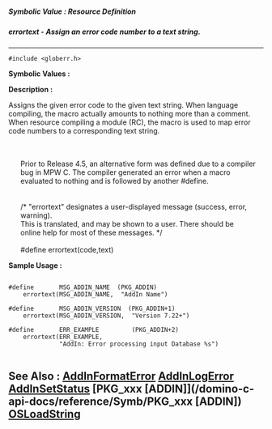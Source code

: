 ##### Symbolic Value : Resource Definition
##### errortext - Assign an error code number to a text string.
---
```
#include <globerr.h>
```

**Symbolic Values :**



**Description :**

Assigns the given error code to the given text string.  When language compiling, the macro actually amounts to nothing more than a comment.  When resource compiling a module (RC), the macro is used to map error code numbers to a corresponding text string.
<ul><br>
<br>
Prior to Release 4.5, an alternative form was defined due to a compiler bug in MPW C.  The compiler generated an error when a macro evaluated to nothing and is followed by another #define.<br>
<br>
<br>
/* &quot;errortext&quot; designates a user-displayed message (success, error, warning).<br>
 This is translated, and may be shown to a user. There should be<br>
 online help for most of these messages. */<br>
<br>
#define errortext(code,text)<br>
</ul>



**Sample Usage :**
```

#define       MSG_ADDIN_NAME  (PKG_ADDIN)
    errortext(MSG_ADDIN_NAME,  "AddIn Name")

#define       MSG_ADDIN_VERSION  (PKG_ADDIN+1)
    errortext(MSG_ADDIN_VERSION,  "Version 7.22+")

#define       ERR_EXAMPLE         (PKG_ADDIN+2)
    errortext(ERR_EXAMPLE,    
              "AddIn: Error processing input Database %s")


```

**See Also :**
[AddInFormatError](/domino-c-api-docs/reference/Func/AddInFormatError)
[AddInLogError](/domino-c-api-docs/reference/Func/AddInLogError)
[AddInSetStatus](/domino-c-api-docs/reference/Func/AddInSetStatus)
[PKG_xxx [ADDIN]](/domino-c-api-docs/reference/Symb/PKG_xxx [ADDIN])
[OSLoadString](/domino-c-api-docs/reference/Func/OSLoadString)
---
